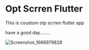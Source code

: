 # Opt Scrren Flutter

This is coustom otp scrren flutter app

have a good day........

![Screenshot_1666979828](https://user-images.githubusercontent.com/47111321/198703031-7c4f185e-d93a-4f93-a903-ecbf0a41f782.png)
